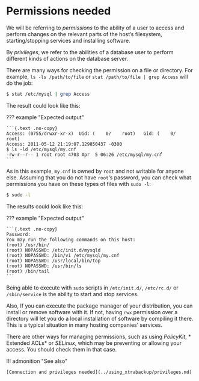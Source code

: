 # Permissions needed

We will be referring to *permissions* to the ability of a user to access
and perform changes on the relevant parts of the host’s filesystem,
starting/stopping services and installing software.

By *privileges*, we refer to the abilities of a database user to perform
different kinds of actions on the database server.

There are many ways for checking the permission on a file or directory. For
example, `ls -ls /path/to/file` or `stat /path/to/file | grep Access` will
do the job:

```{.bash data-prompt="$"}
$ stat /etc/mysql | grep Access
``` 
The result could look like this:

??? example "Expected output"

    ```{.text .no-copy}
    Access: (0755/drwxr-xr-x)  Uid: (    0/    root)   Gid: (    0/    root)
    Access: 2011-05-12 21:19:07.129850437 -0300
    $ ls -ld /etc/mysql/my.cnf
    -rw-r--r-- 1 root root 4703 Apr  5 06:26 /etc/mysql/my.cnf
    ```

As in this example, `my.cnf` is owned by `root` and not writable for anyone
else. Assuming that you do not have `root`‘s password, you can check what
permissions you have on these types of files with `sudo -l`:

```{.bash data-prompt="$"}
$ sudo -l
```
The results could look like this:

??? example "Expected output"

    ```{.text .no-copy}
    Password:
    You may run the following commands on this host:
    (root) /usr/bin/
    (root) NOPASSWD: /etc/init.d/mysqld
    (root) NOPASSWD: /bin/vi /etc/mysql/my.cnf
    (root) NOPASSWD: /usr/local/bin/top
    (root) NOPASSWD: /usr/bin/ls
    (root) /bin/tail
    ```

Being able to execute with `sudo` scripts in `/etc/init.d/`, `/etc/rc.d/`
or `/sbin/service` is the ability to start and stop services.

Also, If you can execute the package manager of your distribution, you can
install or remove software with it. If not, having `rwx` permission over a
directory will let you do a local installation of software by compiling it
there. This is a typical situation in many hosting companies’ services.

There are other ways for managing permissions, such as using *PolicyKit*, *
Extended ACLs* or *SELinux*, which may be preventing or allowing your
access. You should check them in that case.

!!! admonition "See also"

    [Connection and privileges needed](../using_xtrabackup/privileges.md)